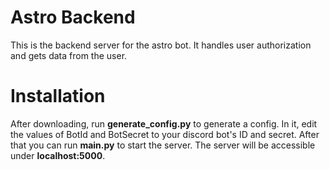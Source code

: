 # Astro Backend
This is the backend server for the astro bot. It handles user authorization and gets data from the user.

# Installation
After downloading, run **generate_config.py** to generate a config. In it, edit the values of BotId and BotSecret to your discord bot's ID and secret. After that you can run **main.py** to start the server. The server will be accessible under **localhost:5000**.


